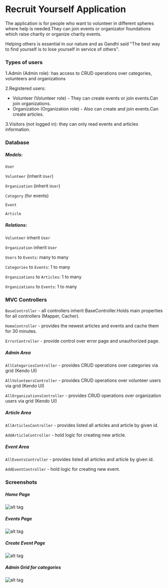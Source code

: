 # Recruit Yourself Application

The application is for people who want to volunteer in different spheres where help is needed.They can join events or organizator foundations which raise charity or organize charity events.

Helping others is essential in our nature and as Gandhi said "The best way to find yourself is to lose yourself in service of others".

### Types of users

1.Admin (Admin role): has access to CRUD operations over categories, volunteers and organizations

2.Registered users:
-  Volunteer (Volunteer role) - They can create events or join events.Can join organizations.
-  Organization (Organization role) - Also can create and join events.Can create articles.

3.Visitors (not logged in): they can only read events and articles information.


### Database

##### Models:

`User`

`Volunteer` (inherit `User`) 

`Organization` (inherit `User`)

`Category` (for events)

`Event`

`Article`


##### Relations:

`Volunteer` inherit `User`

`Organization` inherit `User`

`Users` to `Events`: many to many

`Categories` to `Events`: 1 to many

`Organizations` to `Articles`: 1 to many

`Organizations` to `Events`: 1 to many

### MVC Controllers
`BaseController` - all controllers inherit BaseController.Holds main properties for all controllers (Mapper, Cacher).

`HomeController` - provides the newest articles and events and cache them for 30 minutes.

`ErrorController` - provide control over error page and unauthorized page.

##### Admin Area

`AllCategoriesController` - provides CRUD operations over categories via grid (Kendo UI)

`AllVolunteersController` - provides CRUD operations over volunteer users via grid (Kendo UI)

`AllOrganizationsController` - provides CRUD operations over organization users via grid (Kendo UI)

##### Article Area

`AllArticlesController` - provides listed all articles and article by given id.

`AddArticleController` - hold logic for creating new article.

##### Event Area

`AllEventsController` - provides listed all articles and article by given id.

`AddEventController` - hold logic for creating new event.

### Screenshots
##### Home Page
![alt tag](http://i.imgur.com/48UfYAt.jpg)
##### Events Page
![alt tag](http://i.imgur.com/KAVzFDY.jpg)
##### Create Event Page
![alt tag](http://i.imgur.com/C0UD6Ug.jpg)
##### Admin Grid for categories
![alt tag](http://i.imgur.com/IoMCc3E.jpg)
